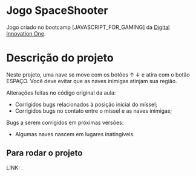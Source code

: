 # Jogo SpaceShooter
Jogo criado no bootcamp [JAVASCRIPT_FOR_GAMING] da [Digital Innovation One](https://digitalinnovation.one).

# Descrição do projeto
Neste projeto, uma nave se move com os botões ↑ ↓ e atira com o botão ESPAÇO.
Você deve evitar que as naves inimigas atinjam sua região.

Alterações feitas no código original da aula:
- Corrigidos bugs relacionados à posição inicial do míssel;
- Corrigidos bugs no contato entre o míssel e as naves inimigas;

Bugs a serem corrigidos em próximas versões:
- Algumas naves nascem em lugares inatingíveis.

## Para rodar o projeto
LINK: .

